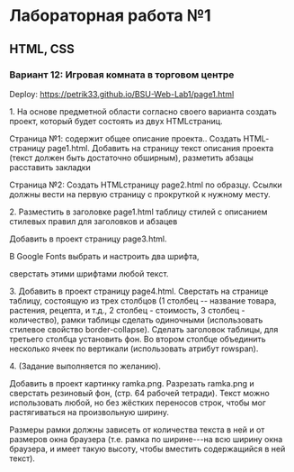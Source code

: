 # Лабораторная работа №1

## HTML, CSS

### Вариант 12: Игровая комната в торговом центре

Deploy: https://petrik33.github.io/BSU-Web-Lab1/page1.html

1\. На основе предметной области согласно своего варианта создать проект, который будет состоять из двух HTML­страниц.

Страница №1: содержит общее описание проекта.. Создать HTML­страницу page1.html. Добавить на страницу текст описания проекта (текст должен быть достаточно обширным), разметить абзацы расставить закладки

Страница №2: Создать HTML­страницу page2.html по образцу. Ссылки должны вести на первую страницу c прокруткой к нужному месту.

2\. Разместить в заголовке page1.html таблицу стилей с описанием стилевых правил для заголовков и абзацев

Добавить в проект страницу page3.html.

В Google Fonts выбрать и настроить два шрифта,

сверстать этими шрифтами любой текст.

3\. Добавить в проект страницу page4.html. Сверстать на странице таблицу, состоящую из трех столбцов (1 столбец -- название товара, растения, рецепта, и т.д., 2 столбец - стоимость, 3 столбец - количество), рамки таблицы сделать одиночными (использовать стилевое свойство border-collapse). Сделать заголовок таблицы, для третьего столбца установить фон. Во втором столбце объединить несколько ячеек по вертикали (использовать атрибут rowspan).

4\. (Задание выполняется по желанию).

Добавить в проект картинку ramka.png. Разрезать ramka.png и сверстать резиновый фон, (стр. 64 рабочей тетради). Текст можно использовать любой, но без жёстких переносов строк, чтобы мог растягиваться на произвольную ширину.

Размеры рамки должны зависеть от количества текста в ней и от размеров окна браузера (т.е. рамка по ширине---на всю ширину окна браузера, и имеет такую высоту, чтобы вместить содержащийся в ней текст).
